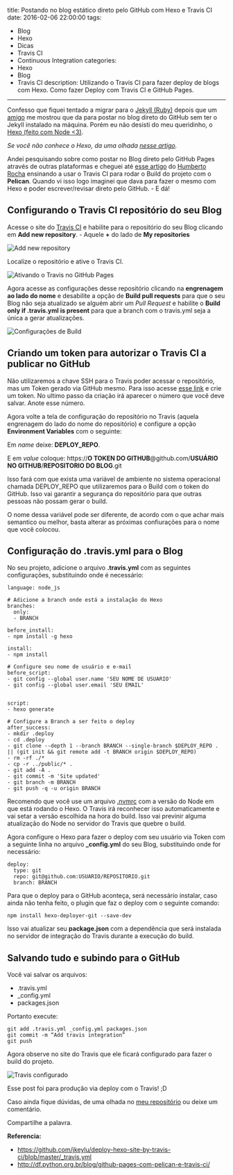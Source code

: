 title: Postando no blog estático direto pelo GitHub com Hexo e Travis CI
date: 2016-02-06 22:00:00
tags:
  - Blog
  - Hexo
  - Dicas
  - Travis CI
  - Continuous Integration
categories:
  - Hexo
  - Blog
  - Travis CI
description: Utilizando o Travis CI para fazer deploy de blogs com Hexo. Como fazer Deploy com Travis CI e GitHub Pages.
---
Confesso que fiquei tentado a migrar para o [Jekyll (Ruby)](https://jekyllrb.com/) depois que um [amigo](http://jotateles.com.br/) me mostrou que da para postar no blog direto do GitHub sem ter o Jekyll instalado na máquina. Porém eu não desisti do meu queridinho, o [Hexo (feito com Node <3)](http://hexo.io/).

*Se você não conhece o Hexo, da uma olhada [nesse artigo](http://woliveiras.com.br/posts/Migrando-de-Wordpress-para-Hexo/).*

Andei pesquisando sobre como postar no Blog direto pelo GitHub Pages através de outras plataformas e cheguei até [esse artigo](http://df.python.org.br/blog/github-pages-com-pelican-e-travis-ci/) do [Humberto Rocha](http://df.python.org.br/blog/autores/humberto-rocha/) ensinando a usar o Travis CI para rodar o Build do projeto com o **Pelican**. Quando vi isso logo imaginei que dava para fazer o mesmo com Hexo e poder escrever/revisar direto pelo GitHub. - E dá!

## Configurando o Travis CI repositório do seu Blog

Acesse o site do [Travis CI](https://travis-ci.org/) e habilite para o repositório do seu Blog clicando em **Add new repository**. - Aquele **+** do lado de **My repositories**

![Add new repository](http://s13.postimg.org/nbewg0mon/Add_new_repository.png)

Localize o repositório e ative o Travis CI.

![Ativando o Travis no GitHub Pages](http://s14.postimg.org/rkepps2ch/Ativando_o_Travis_CI_no_Git_Hub_Pages.png)

Agora acesse as configurações desse repositório clicando na **engrenagem ao lado do nome** e desabilite a opção de **Build pull requests** para que o seu Blog não seja atualizado se alguém abrir um *Pull Request* e habilite o **Build only if .travis.yml is present** para que a branch com o travis.yml seja a única a gerar atualizações.

![Configurações de Build](http://s29.postimg.org/osd8wkcdz/configuracoes_de_build.png)

## Criando um token para autorizar o Travis CI a publicar no GitHub

Não utilizaremos a chave SSH para o Travis poder acessar o repositório, mas um Token gerado via GitHub mesmo. Para isso acesse [esse link](https://github.com/settings/tokens) e crie um token. No ultimo passo da criação irá aparecer o número que você deve salvar. Anote esse número. 

Agora volte a tela de configuração do repositório no Travis (aquela engrenagem do lado do nome do repositório) e configure a opção **Environment Variables** com o seguinte:

Em *name* deixe: **DEPLOY_REPO**.

E em *value* coloque: https://**O TOKEN DO GITHUB**@github.com/**USUÁRIO NO GITHUB**/**REPOSITORIO DO BLOG**.git

Isso fará com que exista uma variável de ambiente no sistema operacional chamada DEPLOY_REPO que utilizaremos para o Build com o token do GitHub. Isso vai garantir a segurança do repositório para que outras pessoas não possam gerar o build.

O nome dessa variável pode ser diferente, de acordo com o que achar mais semantico ou melhor, basta alterar as próximas confiurações para o nome que você colocou.

## Configuração do .travis.yml para o Blog

No seu projeto, adicione o arquivo **.travis.yml** com as seguintes configurações, substituindo onde é necessário:

```
language: node_js

# Adicione a branch onde está a instalação do Hexo
branches:
  only:
  - BRANCH

before_install:
- npm install -g hexo

install:
- npm install

# Configure seu nome de usuário e e-mail
before_script:
- git config --global user.name 'SEU NOME DE USUARIO'
- git config --global user.email 'SEU EMAIL'


script:
- hexo generate

# Configure a Branch a ser feito o deploy
after_success:
- mkdir .deploy
- cd .deploy
- git clone --depth 1 --branch BRANCH --single-branch $DEPLOY_REPO . || (git init && git remote add -t BRANCH origin $DEPLOY_REPO)
- rm -rf ./*
- cp -r ../public/* .
- git add -A .
- git commit -m 'Site updated'
- git branch -m BRANCH
- git push -q -u origin BRANCH
```

Recomendo que você use um arquivo [.nvmrc](http://woliveiras.com.br/posts/utilizando-versoes-antigas-do-nodejs/) com a versão do Node em que está rodando o Hexo. O Travis irá reconhecer isso automaticamente e vai setar a versão escolhida na hora do build. Isso vai previnir alguma atualização do Node no servidor do Travis que quebre o build.

Agora configure o Hexo para fazer o deploy com seu usuário via Token com a seguinte linha no arquivo **_config.yml** do seu Blog, substituindo onde for necessário:

```
deploy:
  type: git
  repo: git@github.com:USUARIO/REPOSITORIO.git
  branch: BRANCH
```

Para que o deploy para o GitHub aconteça, será necessário instalar, caso ainda não tenha feito, o plugin que faz o deploy com o seguinte comando:

```
npm install hexo-deployer-git --save-dev
```

Isso vai atualizar seu **package.json** com a dependência que será instalada no servidor de integração do Travis durante a execução do build.

## Salvando tudo e subindo para o GitHub

Você vai salvar os arquivos:

* .travis.yml
* _config.yml
* packages.json

Portanto execute:

```
git add .travis.yml _config.yml packages.json
git commit -m “Add travis integration”
git push
```

Agora observe no site do Travis que ele ficará configurado para fazer o build do projeto.

![Travis configurado](http://s7.postimg.org/exqnlxcgr/travis_configurado.png)

Esse post foi para produção via deploy com o Travis! ;D

Caso ainda fique dúvidas, de uma olhada no [meu repositório](https://github.com/woliveiras/woliveiras.github.io/tree/development) ou deixe um comentário. 

Compartilhe a palavra.

**Referencia:**

* https://github.com/jkeylu/deploy-hexo-site-by-travis-ci/blob/master/_travis.yml
* http://df.python.org.br/blog/github-pages-com-pelican-e-travis-ci/
